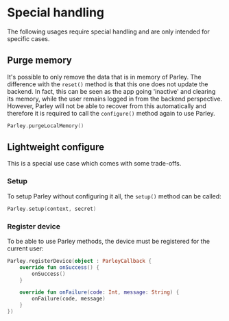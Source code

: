 # Special handling

The following usages require special handling and are only intended for specific cases.

## Purge memory

It's possible to only remove the data that is in memory of Parley. The difference with the `reset()` method is that this one does not update the backend. In fact, this can be seen as the app going 'inactive' and clearing its memory, while the user remains logged in from the backend perspective. However, Parley will not be able to recover from this automatically and therefore it is required to call the `configure()` method again to use Parley.

```kotlin
Parley.purgeLocalMemory()
```

## Lightweight configure

This is a special use case which comes with some trade-offs.

### Setup

To setup Parley without configuring it all, the `setup()` method can be called:

```kotlin
Parley.setup(context, secret)
```

### Register device

To be able to use Parley methods, the device must be registered for the current user:

```kotlin
Parley.registerDevice(object : ParleyCallback {
    override fun onSuccess() {
        onSuccess()
    }

    override fun onFailure(code: Int, message: String) {
        onFailure(code, message)
    }
})
```

